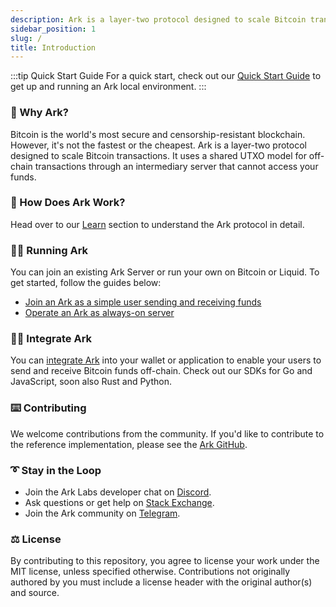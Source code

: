 ```yaml
---
description: Ark is a layer-two protocol designed to scale Bitcoin transactions with a shared UTXO model for cheap, fast and confidential off-chain transactions.
sidebar_position: 1
slug: /
title: Introduction
---
```


:::tip Quick Start Guide
For a quick start, check out our [Quick Start Guide](./quick-start/overview.md) to get up and running an Ark local environment.
:::

### 🤔 Why Ark?

Bitcoin is the world's most secure and censorship-resistant blockchain. However, it's not the fastest or the cheapest. Ark is a layer-two protocol designed to scale Bitcoin transactions. It uses a shared UTXO model for off-chain transactions through an intermediary server that cannot access your funds.

### 📜 How Does Ark Work?

Head over to our [Learn](./learn/concepts) section to understand the Ark protocol in detail.

### 🏃‍♀️ Running Ark

You can join an existing Ark Server or run your own on Bitcoin or Liquid. To get started, follow the guides below:

- [Join an Ark as a simple user sending and receiving funds](./user/intro.md)
- [Operate an Ark as always-on server](./provider/intro.md)

### 👩‍💻 Integrate Ark

You can [integrate Ark](./developers/sdk/get-started.md) into your wallet or application to enable your users to send and receive Bitcoin funds off-chain. Check out our SDKs for Go and JavaScript, soon also Rust and Python.

### ⌨️ Contributing

We welcome contributions from the community. If you'd like to contribute to the reference implementation, please see the [Ark GitHub](https://github.com/ark-network/ark).

### ➰ Stay in the Loop

- Join the Ark Labs developer chat on [Discord](https://discord.gg/5XwckYtXAG).
- Ask questions or get help on [Stack Exchange](https://bitcoin.stackexchange.com/questions/tagged/ark).
- Join the Ark community on [Telegram](https://t.me/ark_network_community).

### ⚖️ License

By contributing to this repository, you agree to license your work under the MIT license, unless specified otherwise. Contributions not originally authored by you must include a license header with the original author(s) and source.
